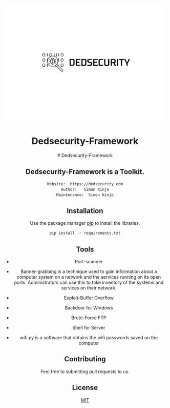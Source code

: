 <h1 align="center"><img src="./public/logosemfundo.png"> </h1>
<div align="center">
  <h1>Dedsecurity-Framework</h1>
# Dedsecurity-Framework

## Dedsecurity-Framework is a Toolkit.

```bash
Website:  https://dedsecurity.com
Author:   Simon Kinjo
Maintenance:  Simon Kinjo
```

## Installation

Use the package manager [pip](https://pip.pypa.io/en/stable/) to install the libraries.

```bash
pip install -r requirements.txt
```

## Tools

- Port-scanner

- Banner-grabbing is a technique used to gain information about a computer system on a network and the services running on its open ports. Administrators can use this to take     inventory of the systems and services on their network.

- Exploit-Buffer Overflow

- Backdoor for Windows

- Brute-Force FTP

- Shell for Server

- wifi.py is a software that obtains the wifi passwords saved on the computer


## Contributing
Feel free to submitting pull requests to us.
## License
[MIT](https://opensource.org/licenses/MIT)

